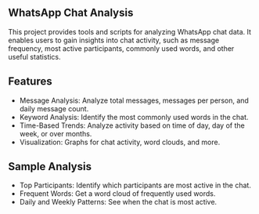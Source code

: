 ## WhatsApp Chat Analysis
This project provides tools and scripts for analyzing WhatsApp chat data. It enables users to gain insights into chat activity, such as message frequency, most active participants, commonly used words, and other useful statistics.

## Features
* Message Analysis: Analyze total messages, messages per person, and daily message count.
* Keyword Analysis: Identify the most commonly used words in the chat.
* Time-Based Trends: Analyze activity based on time of day, day of the week, or over months.
* Visualization: Graphs for chat activity, word clouds, and more.
  
## Sample Analysis
* Top Participants: Identify which participants are most active in the chat.
* Frequent Words: Get a word cloud of frequently used words.
* Daily and Weekly Patterns: See when the chat is most active.
